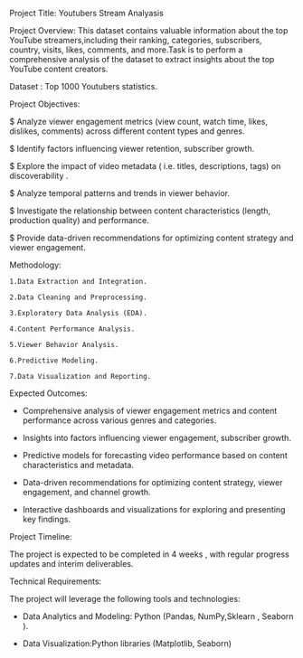 Project Title: Youtubers Stream Analyasis

Project Overview: 
This dataset contains valuable information about the top YouTube streamers,including their ranking, categories, subscribers,
country, visits, likes, comments, and more.Task is to perform a comprehensive
analysis of the dataset to extract insights
about the top YouTube content creators.


Dataset : Top 1000 Youtubers statistics.

Project Objectives:

$ Analyze viewer engagement metrics (view count, watch time, likes, dislikes, comments) across different content types and genres.

$ Identify factors influencing viewer retention, subscriber growth.

$ Explore the impact of video metadata ( i.e. titles, descriptions, tags) on discoverability .

$ Analyze temporal patterns and trends in viewer behavior.

$ Investigate the relationship between content characteristics (length, production quality) and performance.

$ Provide data-driven recommendations for optimizing content strategy and viewer engagement.


Methodology:

    1.Data Extraction and Integration.
 
    2.Data Cleaning and Preprocessing.
 
    3.Exploratory Data Analysis (EDA).
 
    4.Content Performance Analysis.
  
    5.Viewer Behavior Analysis.
 
    6.Predictive Modeling.
 
    7.Data Visualization and Reporting.

Expected Outcomes:

- Comprehensive analysis of viewer engagement metrics and content performance across various genres and categories.
  
- Insights into factors influencing viewer engagement, subscriber growth.
 
- Predictive models for forecasting video performance based on content characteristics and metadata.

- Data-driven recommendations for optimizing content strategy, viewer engagement, and channel growth.

- Interactive dashboards and visualizations for exploring and presenting key findings.

Project Timeline:

The project is expected to be completed in 4 weeks , with regular progress updates and interim deliverables.

Technical Requirements:

The project will leverage the following tools and technologies:

- Data Analytics and Modeling: Python (Pandas, NumPy,Sklearn , Seaborn ).

- Data Visualization:Python libraries (Matplotlib, Seaborn)

